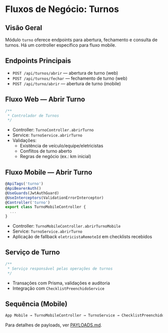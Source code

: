 # Fluxos de Negócio: Turnos

## Visão Geral

Módulo `turno` oferece endpoints para abertura, fechamento e consulta de turnos. Há um controller
específico para fluxo mobile.

## Endpoints Principais

- `POST /api/turnos/abrir` — abertura de turno (web)
- `POST /api/turnos/fechar` — fechamento de turno (web)
- `POST /api/turno/abrir` — abertura de turno (mobile)

## Fluxo Web — Abrir Turno

```1:44:apps/api/src/modules/turno/controllers/turno.controller.ts
/**
 * Controlador de Turnos
 */
```

- Controller: `TurnoController.abrirTurno`
- Service: `TurnoService.abrirTurno`
- Validações:
  - Existência de veículo/equipe/eletricistas
  - Conflitos de turno aberto
  - Regras de negócio (ex.: km inicial)

## Fluxo Mobile — Abrir Turno

```44:91:apps/api/src/modules/turno/controllers/turno-mobile.controller.ts
@ApiTags('turno')
@ApiBearerAuth()
@UseGuards(JwtAuthGuard)
@UseInterceptors(ValidationErrorInterceptor)
@Controller('turno')
export class TurnoMobileController {
  ...
}
```

- Controller: `TurnoMobileController.abrirTurnoMobile`
- Service: `TurnoService.abrirTurno`
- Aplicação de fallback `eletricistaRemoteId` em checklists recebidos

## Serviço de Turno

```88:116:apps/api/src/modules/turno/services/turno.service.ts
/**
 * Serviço responsável pelas operações de turnos
 */
```

- Transações com Prisma, validações e auditoria
- Integração com `ChecklistPreenchidoService`

## Sequência (Mobile)

```bash
App Mobile → TurnoMobileController → TurnoService → ChecklistPreenchidoService → Resposta
```

Para detalhes de payloads, ver [PAYLOADS.md](./PAYLOADS.md).
